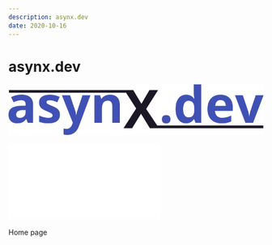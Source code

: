 ```yaml
---
description: asynx.dev
date: 2020-10-16
---
```


# asynx.dev

![asynx.dev logo](img/asynx_logo_800_trans.png)

![MIG Calibration Error](MIG_calibration_error/MIG.md)

Home page

